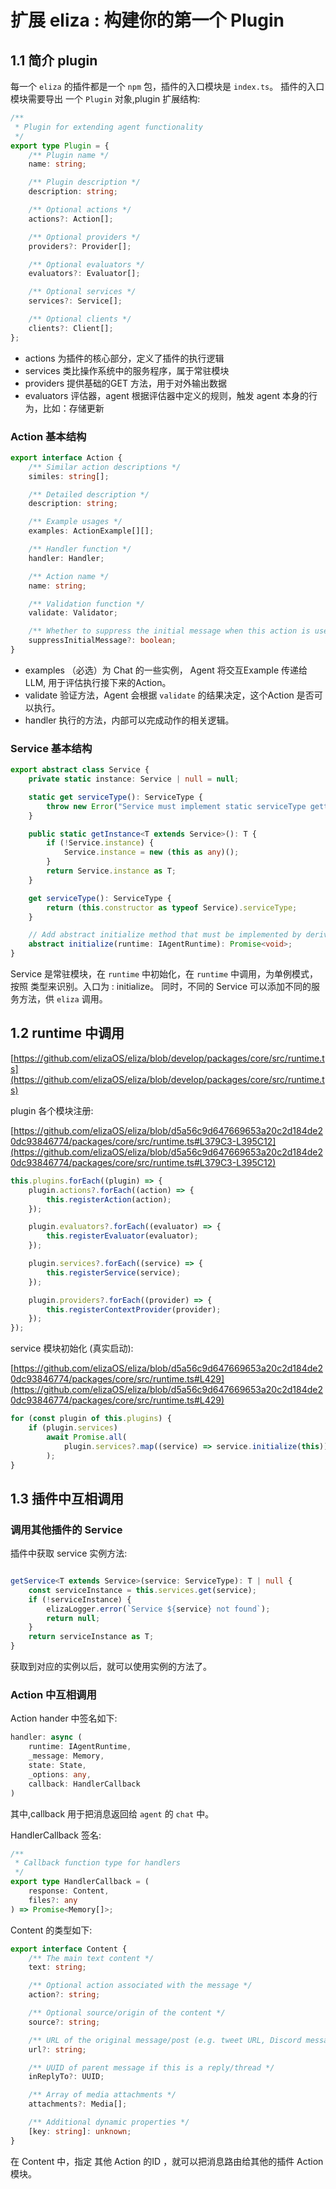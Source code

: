 # 扩展 eliza : 构建你的第一个 Plugin

## 1.1 简介 plugin

每一个 `eliza` 的插件都是一个 `npm` 包，插件的入口模块是 `index.ts`。
插件的入口模块需要导出 一个 `Plugin` 对象,plugin 扩展结构:

```ts
/**
 * Plugin for extending agent functionality
 */
export type Plugin = {
    /** Plugin name */
    name: string;

    /** Plugin description */
    description: string;

    /** Optional actions */
    actions?: Action[];

    /** Optional providers */
    providers?: Provider[];

    /** Optional evaluators */
    evaluators?: Evaluator[];

    /** Optional services */
    services?: Service[];

    /** Optional clients */
    clients?: Client[];
};
```

- actions 为插件的核心部分，定义了插件的执行逻辑
- services 类比操作系统中的服务程序，属于常驻模块
- providers 提供基础的GET 方法，用于对外输出数据
- evaluators 评估器，agent 根据评估器中定义的规则，触发 agent 本身的行为，比如：存储更新

### Action 基本结构

```ts
export interface Action {
    /** Similar action descriptions */
    similes: string[];

    /** Detailed description */
    description: string;

    /** Example usages */
    examples: ActionExample[][];

    /** Handler function */
    handler: Handler;

    /** Action name */
    name: string;

    /** Validation function */
    validate: Validator;

    /** Whether to suppress the initial message when this action is used */
    suppressInitialMessage?: boolean;
}
```

- examples  （必选）为 Chat 的一些实例， Agent 将交互Example 传递给 LLM, 用于评估执行接下来的Action。
- validate 验证方法，Agent 会根据 `validate` 的结果决定，这个Action 是否可以执行。
- handler 执行的方法，内部可以完成动作的相关逻辑。


### Service 基本结构

```ts
export abstract class Service {
    private static instance: Service | null = null;

    static get serviceType(): ServiceType {
        throw new Error("Service must implement static serviceType getter");
    }

    public static getInstance<T extends Service>(): T {
        if (!Service.instance) {
            Service.instance = new (this as any)();
        }
        return Service.instance as T;
    }

    get serviceType(): ServiceType {
        return (this.constructor as typeof Service).serviceType;
    }

    // Add abstract initialize method that must be implemented by derived classes
    abstract initialize(runtime: IAgentRuntime): Promise<void>;
}
```

Service 是常驻模块，在 `runtime` 中初始化，在 `runtime` 中调用，为单例模式，按照 类型来识别。入口为 : initialize。
同时，不同的 Service 可以添加不同的服务方法，供 `eliza` 调用。

## 1.2 runtime 中调用

[https://github.com/elizaOS/eliza/blob/develop/packages/core/src/runtime.ts](https://github.com/elizaOS/eliza/blob/develop/packages/core/src/runtime.ts)

plugin 各个模块注册:

[https://github.com/elizaOS/eliza/blob/d5a56c9d647669653a20c2d184de20dc93846774/packages/core/src/runtime.ts#L379C3-L395C12](https://github.com/elizaOS/eliza/blob/d5a56c9d647669653a20c2d184de20dc93846774/packages/core/src/runtime.ts#L379C3-L395C12)

```ts
this.plugins.forEach((plugin) => {
    plugin.actions?.forEach((action) => {
        this.registerAction(action);
    });

    plugin.evaluators?.forEach((evaluator) => {
        this.registerEvaluator(evaluator);
    });

    plugin.services?.forEach((service) => {
        this.registerService(service);
    });

    plugin.providers?.forEach((provider) => {
        this.registerContextProvider(provider);
    });
});
```

service 模块初始化 (真实启动):

[https://github.com/elizaOS/eliza/blob/d5a56c9d647669653a20c2d184de20dc93846774/packages/core/src/runtime.ts#L429](https://github.com/elizaOS/eliza/blob/d5a56c9d647669653a20c2d184de20dc93846774/packages/core/src/runtime.ts#L429)

```ts
for (const plugin of this.plugins) {
    if (plugin.services)
        await Promise.all(
            plugin.services?.map((service) => service.initialize(this))
        );
}
```

## 1.3 插件中互相调用

### 调用其他插件的 Service


插件中获取 service 实例方法:

```ts

getService<T extends Service>(service: ServiceType): T | null {
    const serviceInstance = this.services.get(service);
    if (!serviceInstance) {
        elizaLogger.error(`Service ${service} not found`);
        return null;
    }
    return serviceInstance as T;
}

```

获取到对应的实例以后，就可以使用实例的方法了。

### Action 中互相调用

Action hander 中签名如下:

```ts
handler: async (
    runtime: IAgentRuntime,
    _message: Memory,
    state: State,
    _options: any,
    callback: HandlerCallback
) 
```

其中,callback 用于把消息返回给 `agent` 的 `chat` 中。

HandlerCallback 签名:

```ts
/**
 * Callback function type for handlers
 */
export type HandlerCallback = (
    response: Content,
    files?: any
) => Promise<Memory[]>;
```

Content 的类型如下:

```ts
export interface Content {
    /** The main text content */
    text: string;

    /** Optional action associated with the message */
    action?: string;

    /** Optional source/origin of the content */
    source?: string;

    /** URL of the original message/post (e.g. tweet URL, Discord message link) */
    url?: string;

    /** UUID of parent message if this is a reply/thread */
    inReplyTo?: UUID;

    /** Array of media attachments */
    attachments?: Media[];

    /** Additional dynamic properties */
    [key: string]: unknown;
}
```

在 Content 中，指定 其他 Action 的ID ，就可以把消息路由给其他的插件 Action 模块。
